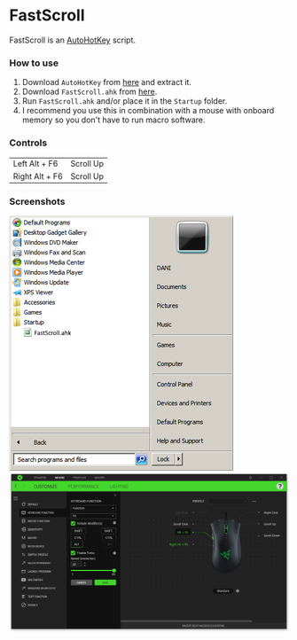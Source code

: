 # FastScroll
FastScroll is an [AutoHotKey](https://www.autohotkey.com) script.

### How to use
1. Download `AutoHotKey` from [here](https://www.autohotkey.com/download/ahk.zip) and extract it.
2. Download `FastScroll.ahk` from [here](https://github.com/daniel-barbu/VolumeKeys/releases/download/v1.0/FastScroll.ahk).
3. Run `FastScroll.ahk` and/or place it in the `Startup` folder.
4. I recommend you use this in combination with a mouse with onboard memory so you don't have to run macro software.  

### Controls
|                  |             |
|:-----------------|:------------|
|   Left Alt + F6  |  Scroll Up  |
|  Right Alt + F6  |  Scroll Up  |

### Screenshots
![screenshot.png did not load correctly](/screenshot.png)
![screenshot2.png did not load correctly](/screenshot2.png)
